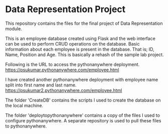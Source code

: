 # Data Representation Project
This repository contains the files for the final project of Data Representation module.

This is an employee database created using Flask and the web interface can be used to perform CRUD operations on the database. Basic information about each employee is present in the database. That is; ID, Name, Position and Age. This is basically a rehash of the sample lab project. 

Following is the URL to access the pythonanywhere deployment.
https://psukumar.pythonanywhere.com/employee.html


I have created another pythonanywhere deployment with employee name split into first name and last name.
https://psukumar2.pythonanywhere.com/employee.html


The folder 'CreateDB' contains the scripts I used to create the database on the local machine.

The folder 'deploytopythonanywhere' contains a copy of the files I used to configure pythonanywhere. A separate repository is used to pull these files to pythonanywhere.

